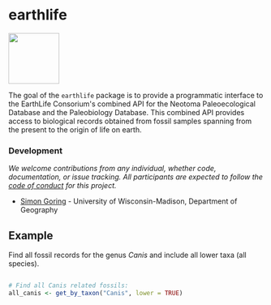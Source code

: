# earthlife

<img src="ELC-logo-M.png" width="100">

The goal of the `earthlife` package is to provide a programmatic interface to the EarthLife Consorium's combined API for the Neotoma Paleoecological Database and the Paleobiology Database.  This combined API provides access to biological records obtained from fossil samples spanning from the present to the origin of life on earth.

### Development

*We welcome contributions from any individual, whether code, documentation, or issue tracking.  All participants are expected to follow the [code of conduct](https://github.com/EarthLifeConsortium/earthlife/blob/master/code_of_conduct.md) for this project.*

+ [Simon Goring](http://downwithtime.wordpress.com) - University of Wisconsin-Madison, Department of Geography

## Example

Find all fossil records for the genus *Canis* and include all lower taxa (all species).

```R

# Find all Canis related fossils:
all_canis <- get_by_taxon("Canis", lower = TRUE)

```
